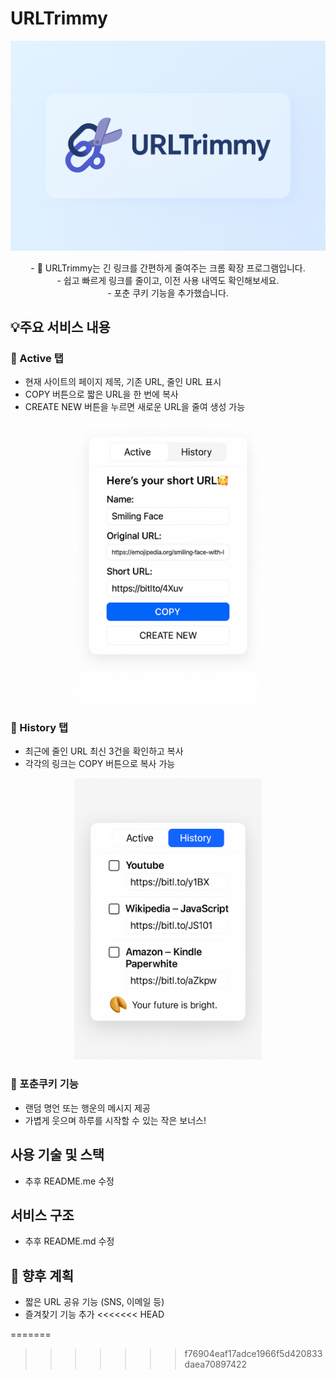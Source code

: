 
# URLTrimmy
<p align="center">
  <img src="./URLTrimmy.png" alt="URLTrimmy 배너" width="600" />
</p>
<div align="center">
- 🔗 URLTrimmy는 긴 링크를 간편하게 줄여주는 크롬 확장 프로그램입니다. <br>
- 쉽고 빠르게 링크를 줄이고, 이전 사용 내역도 확인해보세요. <br>
- 포춘 쿠키 기능을 추가했습니다. <br>
</div>

## 💡주요 서비스 내용

### 🔹 Active 탭
- 현재 사이트의 페이지 제목, 기존 URL, 줄인 URL 표시 <br>
- COPY 버튼으로 짧은 URL을 한 번에 복사 <br>
- CREATE NEW 버튼을 누르면 새로운 URL을 줄여 생성 가능<br>

<p align="center"><img src="./URLTrimmyActive_2.png" alt="URLTrimmy Active 탭" width="300" /></p>

### 🔹 History 탭
- 최근에 줄인 URL 최신 3건을 확인하고 복사
- 각각의 링크는 COPY 버튼으로 복사 가능
<p align="center"><img src="./URLTrimmyHistory_4.png" alt="URLTrimmy 배너" width="300" /></p>

### 🥠 포춘쿠키 기능
- 랜덤 명언 또는 행운의 메시지 제공
- 가볍게 웃으며 하루를 시작할 수 있는 작은 보너스!

## 사용 기술 및 스택
- 추후 README.me 수정

## 서비스 구조
- 추후 README.md  수정

## 📌 향후 계획
- 짧은 URL 공유 기능 (SNS, 이메일 등)
- 즐겨찾기 기능 추가
<<<<<<< HEAD

  


=======
>>>>>>> f76904eaf17adce1966f5d420833daea70897422
